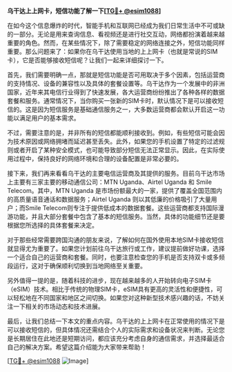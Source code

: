 **乌干达上上网卡，短信功能了解一下[[TG💪+ @esim1088](https://t.me/s/esim1088)]**

在如今这个信息爆炸的时代，智能手机和互联网已经成为我们日常生活中不可或缺的一部分。无论是用来查询信息、看视频还是进行社交互动，网络都扮演着越来越重要的角色。然而，在某些情况下，除了需要稳定的网络连接之外，短信功能同样重要。那么问题来了：如果你在乌干达使用当地的上上网卡（也就是常说的SIM卡），它是否能够接收短信呢？让我们一起来详细探讨一下。

首先，我们需要明确一点，那就是短信功能是否可用取决于多个因素，包括运营商的支持情况、设备的兼容性以及具体的套餐设置等。乌干达作为一个发展中的非洲国家，近年来其电信行业得到了快速发展，各大运营商纷纷推出了各种各样的数据套餐和服务。通常情况下，当你购买一张新的SIM卡时，默认情况下是可以接收短信的。这是因为短信服务是基础通信服务之一，大多数运营商都会默认开启这一功能以满足用户的基本需求。

不过，需要注意的是，并非所有的短信都能顺利接收到。例如，有些短信可能会因为技术原因或网络拥堵而延迟甚至丢失。此外，如果您的手机设置了特定的过滤规则或者开启了某种安全模式，也可能导致部分短信无法正常显示。因此，在实际使用过程中，保持良好的网络环境和合理的设备配置是非常必要的。

接下来，我们再来看看乌干达的主要电信运营商及其提供的服务。目前乌干达市场上主要有三家主要的移动通信公司：MTN Uganda、Airtel Uganda 和 Smile Telecom。其中，MTN Uganda 是市场份额最大的一家，提供了覆盖全国范围内的高质量语音通话和数据服务；Airtel Uganda 则以其低廉的价格吸引了大量用户；而Smile Telecom则专注于提供低成本的数据套餐。这些运营商都支持国际漫游功能，并且大部分套餐中包含了基本的短信服务。当然，具体的功能细节还是要根据您所选择的具体套餐来决定。

对于那些经常需要跨国沟通的朋友来说，了解如何在国外使用本地SIM卡接收短信就显得尤为重要了。如果您计划前往乌干达旅行或工作，建议提前做好功课，选择一个适合自己的运营商和套餐。同时，也要注意检查您的手机是否支持双卡或多频段运行，这对于确保顺利切换到当地网络至关重要。

另外值得一提的是，随着科技的进步，现在越来越多的人开始转向电子SIM卡（eSIM）技术。相比于传统的物理SIM卡，eSIM具有更高的灵活性和便捷性，可以轻松地在不同国家和地区之间切换。如果您对这种新型技术感兴趣的话，不妨关注一下相关的市场动态和技术进展。

最后，让我们总结一下本文的重点内容。乌干达的上上网卡在正常使用的情况下是可以接收短信的，但具体情况还需结合个人的实际需求和设备状况来判断。无论您是长期居住在此地还是短期访问，都应该充分考虑自身的通信需求，并选择最适合自己的解决方案。希望这篇介绍能为大家带来帮助！

[[TG💪+ @esim1088](https://t.me/s/esim1088) ![Image](https://i.postimg.cc/4NQfJmqS/Snipaste-2025-05-13-00-14-12.png)]
